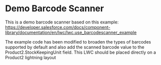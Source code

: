 # Demo Barcode Scanner

This is a demo barcode scanner based on this example: https://developer.salesforce.com/docs/component-library/documentation/en/lwc/lwc.use_barcodescanner_example

The example code has been modified to broaden the types of barcodes supported by default and also add the scanned barcode value to the Product2.StockKeepingUnit field. This LWC should be placed directly on a Product2 lightning layout
